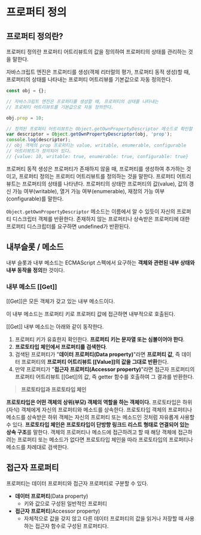 # 프로퍼티 정의



## 프로퍼티 정의란?

프로퍼티 정의란 프로퍼티 어트리뷰트의 값을 정의하여 프로퍼티의 상태를 관리하는 것을 말한다. 

자바스크립트 엔진은 프로퍼티를 생성(객체 리터럴의 평가, 프로퍼티 동적 생성)할 때, 프로퍼티의 상태를 나타내는 프로퍼티 어트리뷰를 기본값으로 자동 정의한다.

```javascript
const obj = {};

// 자바스크립트 엔진은 프로퍼티를 생성할 때, 프로퍼티의 상태를 나타내는
// 프로퍼티 어트리뷰트를 기본값으로 자동 정의한다.

obj.prop = 10;

// 정의된 프로퍼티 어트리뷰트는 Object.getOwnPropertyDescriptor 메소드로 확인할 수 있다.
var descriptor = Object.getOwnPropertyDescriptor(obj, 'prop');
console.log(descriptor);
// obj 객체의 prop 프로퍼티는 value, writable, enumerable, configurable
// 어트리뷰트가 정의되어 있다.
// {value: 10, writable: true, enumerable: true, configurable: true}

```

프로퍼티 동적 생성은 프로퍼티가 존재하지 않을 때, 프로퍼티를 생성하여 추가하는 것이고, 프로퍼티 정의는 프로퍼티 어트리뷰트를 정의하는 것을 말한다. 프로퍼티 어트리뷰트는 프로퍼티의 상태를 나타낸다. 프로퍼티의 상태란 프로퍼티의 값(value), 값의 갱신 가능 여부(writable), 열거 가능 여부(enumerable), 재정의 가능 여부(configurable)를 말한다.

`Object.getOwnPropertyDescriptor` 메소드는 이름에서 알 수 있듯이 자신의 프로퍼티 디스크립터 객체를 반환한다.   존재하지 않는 프로퍼티나 상속받은 프로퍼티에 대한 프로퍼티 디스크립터를 요구하면 undefined가 반환된다. 



## 내부슬롯 / 메소드

내부 슬롯과 내부 메소드는 ECMAScript 스펙에서 요구하는 **객체와 관련된 내부 상태와 내부 동작을 정의**한 것이다.



### 내부 메소드 [[Get]]

[[Get]]은 모든 객체가 갖고 있는 내부 메소드이다.

이 내부 메소드는 프로퍼티 키로 프로퍼티 값에 접근하면 내부적으로 호출된다. 

[[Get]] 내부 메소드는 아래와 같이 동작한다.

1. 프로퍼티 키가 유효한지 확인한다. **프로퍼티 키는 문자열 또는 심볼이어야 한다**.
2. **프로토타입 체인에서 프로퍼티를 검색한다**.
3. 검색된 프로퍼티가 "**데이터 프로퍼티(Data property)**"라면 **프로퍼티 값**, 즉 데이터 프로퍼티의 **프로퍼티 어트리뷰트 [[Value]]의 값을 그대로 반환**한다.
4. 만약 프로퍼티가 "**접근자 프로퍼티(Accessor property)**"라면 접근자 프로퍼티의 프로퍼티 어트리뷰트 [[Get]]의 값, 즉 getter 함수를 호출하여 그 결과를 반환한다.



>**프로토타입과 프로토타입 체인**

**프로토타입은 어떤 객체의 상위(부모) 객체의 역할을 하는 객체이다.** 프로토타입은 하위(자식) 객체에게 자신의 프로퍼티와 메소드를 상속한다. 프로토타입 객체의 프로퍼티나 메소드를 상속받은 하위 객체는 자신의 프로퍼티 또는 메소드인 것처럼 자유롭게 사용할 수 있다.
**프로토타입 체인은 프로토타입이 단방향 링크드 리스트 형태로 연결되어 있는 상속 구조**를 말한다. 객체의 프로퍼티나 메소드에 접근하려고 할 때 해당 객체에 접근하려는 프로퍼티 또는 메소드가 없다면 프로토타입 체인을 따라 프로토타입의 프로퍼티나 메소드를 차례대로 검색한다.



## 접근자 프로퍼티

프로퍼티는 데이터 프로퍼티와 접근자 프로퍼티로 구분할 수 있다.

- **데이터 프로퍼티**(Data property)
  - 키와 값으로 구성된 일반적인 프로퍼티
- **접근자 프로퍼티**(Accessor property)
  - 자체적으로 값을 갖지 않고 다른 데이터 프로퍼티의 값을 읽거나 저장할 때 사용하는 접근자 함수로 구성된 프로퍼티다.



